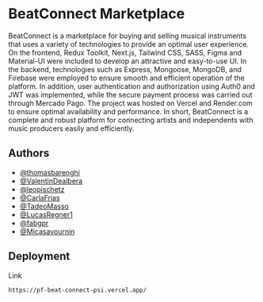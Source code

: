 
# BeatConnect Marketplace

BeatConnect is a marketplace for buying and selling musical instruments that uses a variety of technologies to provide an optimal user experience. On the frontend, Redux Toolkit, Next.js, Tailwind CSS, SASS, Figma and Material-UI were included to develop an attractive and easy-to-use UI. In the backend, technologies such as Express, Mongoose, MongoDB, and Firebase were employed to ensure smooth and efficient operation of the platform. In addition, user authentication and authorization using Auth0 and JWT was implemented, while the secure payment process was carried out through Mercado Pago. The project was hosted on Vercel and Render.com to ensure optimal availability and performance. In short, BeatConnect is a complete and robust platform for connecting artists and independents with music producers easily and efficiently.


## Authors

- [@thomasbarenghi](https://github.com/thomasbarenghi)
- [@ValentinDealbera](https://github.com/ValentinDealbera)
- [@leopischetz](https://github.com/leopischetz)
- [@CarlaFrias](https://github.com/CarlaFrias)
- [@TadeoMasso](https://github.com/TadeoMasso)
- [@LucasRegner1](https://github.com/LucasRegner1)
- [@fabgpr](https://github.com/fabgpr)
- [@Micasavournin](https://github.com/Micasavournin)


## Deployment

Link

```bash
https://pf-beat-connect-psi.vercel.app/
```

